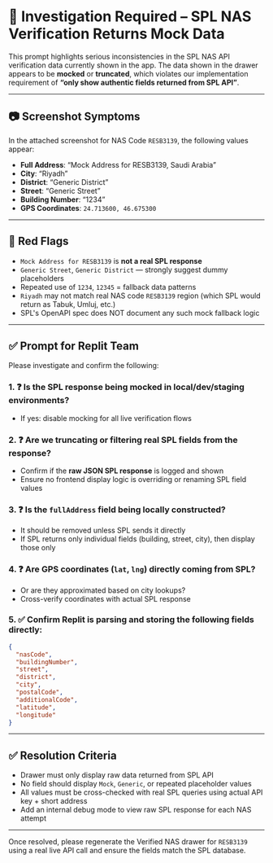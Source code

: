 # 🧪 Investigation Required – SPL NAS Verification Returns Mock Data

This prompt highlights serious inconsistencies in the SPL NAS API verification data currently shown in the app. The data shown in the drawer appears to be **mocked** or **truncated**, which violates our implementation requirement of **“only show authentic fields returned from SPL API”**.

---

## 📷 Screenshot Symptoms

In the attached screenshot for NAS Code `RESB3139`, the following values appear:
- **Full Address**: “Mock Address for RESB3139, Saudi Arabia”
- **City**: “Riyadh”
- **District**: “Generic District”
- **Street**: “Generic Street”
- **Building Number**: “1234”
- **GPS Coordinates**: `24.713600, 46.675300`

---

## 🚨 Red Flags

- `Mock Address for RESB3139` is **not a real SPL response**
- `Generic Street`, `Generic District` — strongly suggest dummy placeholders
- Repeated use of `1234`, `12345` = fallback data patterns
- `Riyadh` may not match real NAS code `RESB3139` region (which SPL would return as Tabuk, Umluj, etc.)
- SPL's OpenAPI spec does NOT document any such mock fallback logic

---

## ✅ Prompt for Replit Team

Please investigate and confirm the following:

### 1. ❓ Is the SPL response being mocked in local/dev/staging environments?
- If yes: disable mocking for all live verification flows

### 2. ❓ Are we truncating or filtering real SPL fields from the response?
- Confirm if the **raw JSON SPL response** is logged and shown
- Ensure no frontend display logic is overriding or renaming SPL field values

### 3. ❓ Is the `fullAddress` field being locally constructed?
- It should be removed unless SPL sends it directly
- If SPL returns only individual fields (building, street, city), then display those only

### 4. ❓ Are GPS coordinates (`lat`, `lng`) directly coming from SPL?
- Or are they approximated based on city lookups?
- Cross-verify coordinates with actual SPL response

### 5. ✅ Confirm Replit is parsing and storing the following fields directly:
```json
{
  "nasCode",
  "buildingNumber",
  "street",
  "district",
  "city",
  "postalCode",
  "additionalCode",
  "latitude",
  "longitude"
}
```

---

## ✅ Resolution Criteria

- Drawer must only display raw data returned from SPL API
- No field should display `Mock`, `Generic`, or repeated placeholder values
- All values must be cross-checked with real SPL queries using actual API key + short address
- Add an internal debug mode to view raw SPL response for each NAS attempt

---

Once resolved, please regenerate the Verified NAS drawer for `RESB3139` using a real live API call and ensure the fields match the SPL database.

